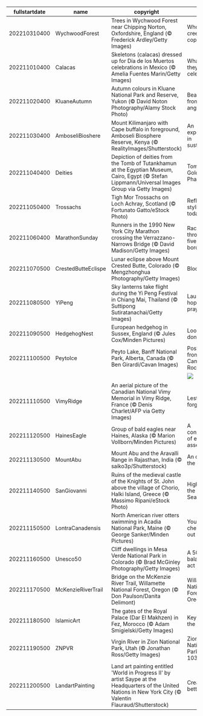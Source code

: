 |fullstartdate|name|copyright|title|image|
|--|--|--|--|--|
202210310400|WychwoodForest|Trees in Wychwood Forest near Chipping Norton, Oxfordshire, England (© Frederick Ardley/Getty Images)|Who's in this creepy copse?|![](/en-CA/2022/11/202210310400WychwoodForest.jpg)|
202211010400|Calacas|Skeletons (calacas) dressed up for Día de los Muertos celebrations in Mexico (© Amelia Fuentes Marin/Getty Images)|What are they celebrating?|![](/en-CA/2022/11/202211010400Calacas.jpg)|
202211020400|KluaneAutumn|Autumn colours in Kluane National Park and Reserve, Yukon (© David Noton Photography/Alamy Stock Photo)|Beautiful from all angles|![](/en-CA/2022/11/202211020400KluaneAutumn.jpg)|
202211030400|AmboseliBioshere|Mount Kilimanjaro with Cape buffalo in foreground, Amboseli Biosphere Reserve, Kenya (© RealityImages/Shutterstock)|An experiment in sustainability|![](/en-CA/2022/11/202211030400AmboseliBioshere.jpg)|
202211040400|Deities|Depiction of deities from the Tomb of Tutankhamun at the Egyptian Museum, Cairo, Egypt (© Stefan Lippmann/Universal Images Group via Getty Images)|Tomb of the Golden Pharaoh|![](/en-CA/2022/11/202211040400Deities.jpg)|
202211050400|Trossachs|Tigh Mor Trossachs on Loch Achray, Scotland (© Fortunato Gatto/eStock Photo)|Reflecting its stylish past today|![](/en-CA/2022/11/202211050400Trossachs.jpg)|
202211060400|MarathonSunday|Runners in the 1990 New York City Marathon crossing the Verrazzano-Narrows Bridge (© David Madison/Getty Images)|Racing through the five boroughs|![](/en-CA/2022/11/202211060400MarathonSunday.jpg)|
202211070500|CrestedButteEclispe|Lunar eclipse above Mount Crested Butte, Colorado (© Mengzhonghua Photography/Getty Images)|Blood moon|![](/en-CA/2022/11/202211070500CrestedButteEclispe.jpg)|
202211080500|YiPeng|Sky lanterns take flight during the Yi Peng Festival in Chiang Mai, Thailand (© Suttipong Sutiratanachai/Getty Images)|Launching hopes and prayers|![](/en-CA/2022/11/202211080500YiPeng.jpg)|
202211090500|HedgehogNest|European hedgehog in Sussex, England (© Jules Cox/Minden Pictures)|Look, but don’t touch|![](/en-CA/2022/11/202211090500HedgehogNest.jpg)|
202211100500|PeytoIce|Peyto Lake, Banff National Park, Alberta, Canada (© Ben Girardi/Cavan Images)|Postcard from the Canadian Rockies|![](/en-CA/2022/11/202211100500PeytoIce.jpg)|
||||![](/en-CA/2022/11/.jpg)|
202211110500|VimyRidge|An aerial picture of the Canadian National Vimy Memorial in Vimy Ridge, France (© Denis Charlet/AFP via Getty Images)|Lest we forget|![](/en-CA/2022/11/202211110500VimyRidge.jpg)|
202211120500|HainesEagle|Group of bald eagles near Haines, Alaska (© Marion Vollborn/Minden Pictures)|A convocation of eagles assembles|![](/en-CA/2022/11/202211120500HainesEagle.jpg)|
202211130500|MountAbu|Mount Abu and the Aravalli Range in Rajasthan, India (© saiko3p/Shutterstock)|An oasis in the desert|![](/en-CA/2022/11/202211130500MountAbu.jpg)|
202211140500|SanGiovanni|Ruins of the medieval castle of the Knights of St. John above the village of Chorio, Halki Island, Greece (© Massimo Ripani/eStock Photo)|High above the Aegean Sea|![](/en-CA/2022/11/202211140500SanGiovanni.jpg)|
202211150500|LontraCanadensis|North American river otters swimming in Acadia National Park, Maine (© George Sanker/Minden Pictures)|You 'otter' check this out|![](/en-CA/2022/11/202211150500LontraCanadensis.jpg)|
202211160500|Unesco50|Cliff dwellings in Mesa Verde National Park in Colorado (© Brad McGinley Photography/Getty Images)|A 50-year balancing act|![](/en-CA/2022/11/202211160500Unesco50.jpg)|
202211170500|McKenzieRiverTrail|Bridge on the McKenzie River Trail, Willamette National Forest, Oregon (© Don Paulson/Danita Delimont)|Willamette National Forest, Oregon|![](/en-CA/2022/11/202211170500McKenzieRiverTrail.jpg)|
202211180500|IslamicArt|The gates of the Royal Palace (Dar El Makhzen) in Fez, Morocco (© Adam Smigielski/Getty Images)|Keyholes to the kingdom|![](/en-CA/2022/11/202211180500IslamicArt.jpg)|
202211190500|ZNPVR|Virgin River in Zion National Park, Utah (© Jonathan Ross/Getty Images)|Zion National Park turns 103|![](/en-CA/2022/11/202211190500ZNPVR.jpg)|
202211200500|LandartPainting|Land art painting entitled 'World in Progress II' by artist Saype at the Headquarters of the United Nations in New York City (© Valentin Flauraud/Shutterstock)|Creating a better world|![](/en-CA/2022/11/202211200500LandartPainting.jpg)|
